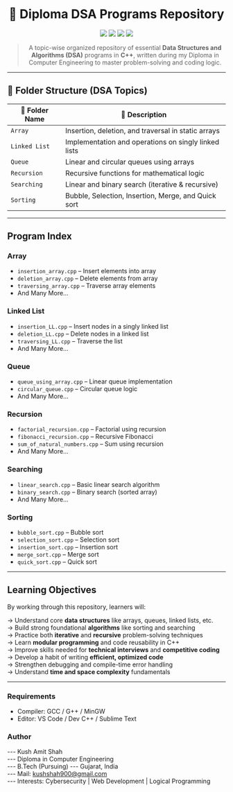 <div align="center">

# 📘 Diploma DSA Programs Repository

<p>
  <img src="https://img.shields.io/badge/Language-C++-00599C?style=for-the-badge&logo=c%2B%2B&logoColor=white" />
  <img src="https://img.shields.io/github/repo-size/kush1310/DSA?style=for-the-badge&color=blue" />
  <img src="https://img.shields.io/github/last-commit/kush1310/DSA?style=for-the-badge&color=brightgreen" />
  <img src="https://img.shields.io/badge/Maintainer-Kush%20Amit%20Shah-informational?style=for-the-badge" />
</p>

> A topic-wise organized repository of essential **Data Structures and Algorithms (DSA)** programs in **C++**, written during my Diploma in Computer Engineering to master problem-solving and coding logic.

</div>

---

## 📁 Folder Structure (DSA Topics)

| 🔹 Folder Name     | 🔸 Description                                       |
|--------------------|------------------------------------------------------|
| `Array`            | Insertion, deletion, and traversal in static arrays |
| `Linked List`      | Implementation and operations on singly linked lists |
| `Queue`            | Linear and circular queues using arrays             |
| `Recursion`        | Recursive functions for mathematical logic          |
| `Searching`        | Linear and binary search (iterative & recursive)    |
| `Sorting`          | Bubble, Selection, Insertion, Merge, and Quick sort |

---

## Program Index  

### Array
- `insertion_array.cpp` – Insert elements into array  
- `deletion_array.cpp` – Delete elements from array  
- `traversing_array.cpp` – Traverse array elements
-  And Many More...   

### Linked List
- `insertion_LL.cpp` – Insert nodes in a singly linked list  
- `deletion_LL.cpp` – Delete nodes in a linked list  
- `traversing_LL.cpp` – Traverse the list
-  And Many More...   

### Queue
- `queue_using_array.cpp` – Linear queue implementation  
- `circular_queue.cpp` – Circular queue logic
- And Many More...   

### Recursion
- `factorial_recursion.cpp` – Factorial using recursion  
- `fibonacci_recursion.cpp` – Recursive Fibonacci  
- `sum_of_natural_numbers.cpp` – Sum using recursion
- And Many More...   


### Searching
- `linear_search.cpp` – Basic linear search algorithm  
- `binary_search.cpp` – Binary search (sorted array)
- And Many More...   

### Sorting
- `bubble_sort.cpp` – Bubble sort  
- `selection_sort.cpp` – Selection sort  
- `insertion_sort.cpp` – Insertion sort  
- `merge_sort.cpp` – Merge sort  
- `quick_sort.cpp` – Quick sort  

---

## Learning Objectives

By working through this repository, learners will:  

-> Understand core **data structures** like arrays, queues, linked lists, etc.  
-> Build strong foundational **algorithms** like sorting and searching  
-> Practice both **iterative** and **recursive** problem-solving techniques  
-> Learn **modular programming** and code reusability in C++  
-> Improve skills needed for **technical interviews** and **competitive coding**  
-> Develop a habit of writing **efficient, optimized code**  
-> Strengthen debugging and compile-time error handling  
-> Understand **time and space complexity** fundamentals  

---

### Requirements

- Compiler: GCC / G++ / MinGW
- Editor: VS Code / Dev C++ / Sublime Text

### Author  
--- Kush Amit Shah  
--- Diploma in Computer Engineering  
--- B.Tech (Pursuing)
--- Gujarat, India  
--- Mail: kushshah900@gmail.com  
--- Interests: Cybersecurity | Web Development | Logical Programming  

